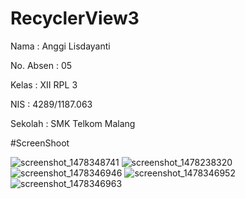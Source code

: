 # RecyclerView3

Nama : Anggi Lisdayanti

No. Absen : 05

Kelas : XII RPL 3

NIS : 4289/1187.063

Sekolah : SMK Telkom Malang

#ScreenShoot

![screenshot_1478348741](https://cloud.githubusercontent.com/assets/21327778/20030113/c1b5f724-a390-11e6-8053-e324007e8e24.png)
![screenshot_1478238320](https://cloud.githubusercontent.com/assets/21327778/20030116/c1b97070-a390-11e6-88db-8fe74b54cd78.png)
![screenshot_1478346946](https://cloud.githubusercontent.com/assets/21327778/20030114/c1b78d28-a390-11e6-92b6-cd3b5888fa36.png)
![screenshot_1478346952](https://cloud.githubusercontent.com/assets/21327778/20030117/c1bb45ee-a390-11e6-9992-f067aea423bc.png)
![screenshot_1478346963](https://cloud.githubusercontent.com/assets/21327778/20030115/c1b7dbca-a390-11e6-90b5-169900e111bc.png)
